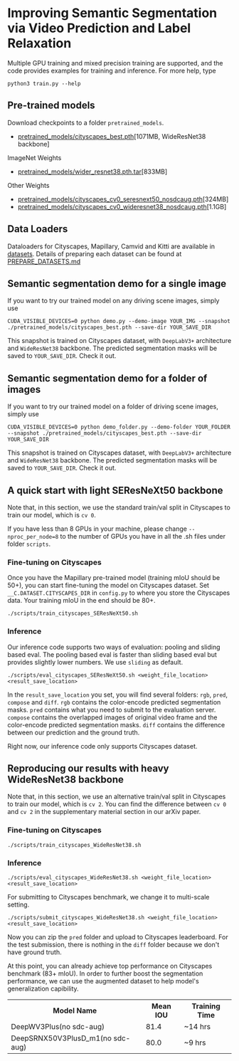 # Improving Semantic Segmentation via Video Prediction and Label Relaxation





Multiple GPU training and mixed precision training are supported, and the code provides examples for training and inference. For more help, type <br/>
      
    python3 train.py --help



  
## Pre-trained models
Download checkpoints to a folder `pretrained_models`. 

* [pretrained_models/cityscapes_best.pth](https://drive.google.com/file/d/1P4kPaMY-SmQ3yPJQTJ7xMGAB_Su-1zTl/view?usp=sharing)[1071MB, WideResNet38 backbone]


ImageNet Weights
* [pretrained_models/wider_resnet38.pth.tar](https://drive.google.com/file/d/1OfKQPQXbXGbWAQJj2R82x6qyz6f-1U6t/view?usp=sharing)[833MB]

Other Weights
* [pretrained_models/cityscapes_cv0_seresnext50_nosdcaug.pth](https://drive.google.com/file/d/1aGdA1WAKKkU2y-87wSOE1prwrIzs_L-h/view?usp=sharing)[324MB]
* [pretrained_models/cityscapes_cv0_wideresnet38_nosdcaug.pth](https://drive.google.com/file/d/1CKB7gpcPLgDLA7LuFJc46rYcNzF3aWzH/view?usp=sharing)[1.1GB]

## Data Loaders

Dataloaders for Cityscapes, Mapillary, Camvid and Kitti are available in [datasets](./datasets). Details of preparing each dataset can be found at [PREPARE_DATASETS.md](https://github.com/NVIDIA/semantic-segmentation/blob/master/PREPARE_DATASETS.md) <br />


## Semantic segmentation demo for a single image

If you want to try our trained model on any driving scene images, simply use

```
CUDA_VISIBLE_DEVICES=0 python demo.py --demo-image YOUR_IMG --snapshot ./pretrained_models/cityscapes_best.pth --save-dir YOUR_SAVE_DIR
```
This snapshot is trained on Cityscapes dataset, with `DeepLabV3+` architecture and `WideResNet38` backbone. The predicted segmentation masks will be saved to `YOUR_SAVE_DIR`. Check it out. 

## Semantic segmentation demo for a folder of images

If you want to try our trained model on a folder of driving scene images, simply use

```
CUDA_VISIBLE_DEVICES=0 python demo_folder.py --demo-folder YOUR_FOLDER --snapshot ./pretrained_models/cityscapes_best.pth --save-dir YOUR_SAVE_DIR
```
This snapshot is trained on Cityscapes dataset, with `DeepLabV3+` architecture and `WideResNet38` backbone. The predicted segmentation masks will be saved to `YOUR_SAVE_DIR`. Check it out. 
 
## A quick start with light SEResNeXt50 backbone

Note that, in this section, we use the standard train/val split in Cityscapes to train our model, which is `cv 0`. 

If you have less than 8 GPUs in your machine, please change `--nproc_per_node=8` to the number of GPUs you have in all the .sh files under folder `scripts`.


### Fine-tuning on Cityscapes 
Once you have the Mapillary pre-trained model (training mIoU should be 50+), you can start fine-tuning the model on Cityscapes dataset. Set `__C.DATASET.CITYSCAPES_DIR` in `config.py` to where you store the Cityscapes data. Your training mIoU in the end should be 80+. 
```
./scripts/train_cityscapes_SEResNeXt50.sh
```

### Inference

Our inference code supports two ways of evaluation: pooling and sliding based eval. The pooling based eval is faster than sliding based eval but provides slightly lower numbers. We use `sliding` as default. 
 ```
 ./scripts/eval_cityscapes_SEResNeXt50.sh <weight_file_location> <result_save_location>
 ```

In the `result_save_location` you set, you will find several folders: `rgb`, `pred`, `compose` and `diff`. `rgb` contains the color-encode predicted segmentation masks. `pred` contains what you need to submit to the evaluation server. `compose` contains the overlapped images of original video frame and the color-encode predicted segmentation masks. `diff` contains the difference between our prediction and the ground truth. 

Right now, our inference code only supports Cityscapes dataset.  


## Reproducing our results with heavy WideResNet38 backbone

Note that, in this section, we use an alternative train/val split in Cityscapes to train our model, which is `cv 2`. You can find the difference between `cv 0` and `cv 2` in the supplementary material section in our arXiv paper. 


### Fine-tuning on Cityscapes 
```
./scripts/train_cityscapes_WideResNet38.sh
```

### Inference
```
./scripts/eval_cityscapes_WideResNet38.sh <weight_file_location> <result_save_location>
```

For submitting to Cityscapes benchmark, we change it to multi-scale setting. 
 ```
 ./scripts/submit_cityscapes_WideResNet38.sh <weight_file_location> <result_save_location>
 ```

Now you can zip the `pred` folder and upload to Cityscapes leaderboard. For the test submission, there is nothing in the `diff` folder because we don't have ground truth. 

At this point, you can already achieve top performance on Cityscapes benchmark (83+ mIoU). In order to further boost the segmentation performance, we can use the augmented dataset to help model's generalization capibility. 


<table class="tg">
  <tr>
    <th class="tg-t2cw">Model Name</th>
    <th class="tg-t2cw">Mean IOU</th>
    <th class="tg-t2cw">Training Time</th>
  </tr>
  <tr>
    <td class="tg-rg0h">DeepWV3Plus(no sdc-aug)</td>
    <td class="tg-rg0h">81.4</td>
    <td class="tg-rg0h">~14 hrs</td>
  </tr>
  <tr>
    <td class="tg-rg0h">DeepSRNX50V3PlusD_m1(no sdc-aug)</td>
    <td class="tg-rg0h">80.0</td>
    <td class="tg-rg0h">~9 hrs</td>
  </tr>
</table>



